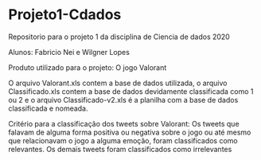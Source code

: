 # Projeto1-Cdados
Repositorio para o projeto 1 da disciplina de Ciencia de dados 2020

Alunos: Fabricio Nei e Wilgner Lopes

Produto utilizado para o projeto: O jogo Valorant

O arquivo Valorant.xls contem a base de dados utilizada, o arquivo Classificado.xls contem a base de dados devidamente classificada como 1 ou 2 e o arquivo Classificado-v2.xls é a planilha com a base de dados classificada e nomeada.

Critério para a classificação dos tweets sobre Valorant: Os tweets que falavam de alguma forma positiva ou negativa sobre o jogo ou até mesmo que relacionavam o jogo a alguma emoção, foram classificados como relevantes. Os demais tweets foram classificados como irrelevantes
